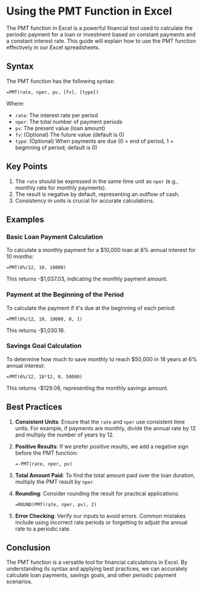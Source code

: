 # Using the PMT Function in Excel

The PMT function in Excel is a powerful financial tool used to calculate the periodic payment for a loan or investment based on constant payments and a constant interest rate. 
This guide will explain how to use the PMT function effectively in our Excel spreadsheets.

## Syntax

The PMT function has the following syntax:

```
=PMT(rate, nper, pv, [fv], [type])
```

Where:
- `rate`: The interest rate per period
- `nper`: The total number of payment periods
- `pv`: The present value (loan amount)
- `fv`: (Optional) The future value (default is 0)
- `type`: (Optional) When payments are due (0 = end of period, 1 = beginning of period; default is 0)

## Key Points

1. The `rate` should be expressed in the same time unit as `nper` (e.g., monthly rate for monthly payments).
2. The result is negative by default, representing an outflow of cash.
3. Consistency in units is crucial for accurate calculations.

## Examples

### Basic Loan Payment Calculation

To calculate a monthly payment for a $10,000 loan at 8% annual interest for 10 months:

```excel
=PMT(8%/12, 10, 10000)
```

This returns -$1,037.03, indicating the monthly payment amount.

### Payment at the Beginning of the Period

To calculate the payment if it's due at the beginning of each period:

```excel
=PMT(8%/12, 10, 10000, 0, 1)
```

This returns -$1,030.16.

### Savings Goal Calculation

To determine how much to save monthly to reach $50,000 in 18 years at 6% annual interest:

```excel
=PMT(6%/12, 18*12, 0, 50000)
```

This returns -$129.08, representing the monthly savings amount.

## Best Practices

1. **Consistent Units**: Ensure that the `rate` and `nper` use consistent time units. For example, if payments are monthly, divide the annual rate by 12 and multiply the number of years by 12.

2. **Positive Results**: If we prefer positive results, we add a negative sign before the PMT function:
   ```excel
   =-PMT(rate, nper, pv)
   ```

3. **Total Amount Paid**: To find the total amount paid over the loan duration, multiply the PMT result by `nper`.

4. **Rounding**: Consider rounding the result for practical applications:
   ```excel
   =ROUND(PMT(rate, nper, pv), 2)
   ```

5. **Error Checking**: Verify our inputs to avoid errors. Common mistakes include using incorrect rate periods or forgetting to adjust the annual rate to a periodic rate.

## Conclusion

The PMT function is a versatile tool for financial calculations in Excel. By understanding its syntax and applying best practices, we can accurately calculate loan payments, savings goals, and other periodic payment scenarios. 
